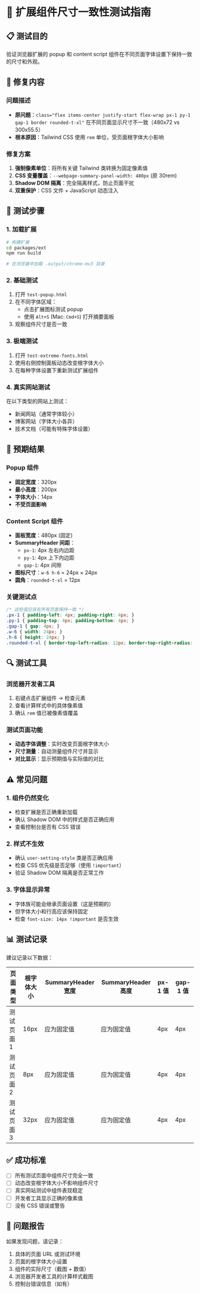# 🧪 扩展组件尺寸一致性测试指南

## 📋 测试目的

验证浏览器扩展的 popup 和 content script 组件在不同页面字体设置下保持一致的尺寸和外观。

## 🔧 修复内容

### 问题描述
- **原问题**：`class="flex items-center justify-start flex-wrap px-1 py-1 gap-1 border rounded-t-xl"` 在不同页面显示尺寸不一致（480x72 vs 300x55.5）
- **根本原因**：Tailwind CSS 使用 `rem` 单位，受页面根字体大小影响

### 修复方案
1. **强制像素单位**：将所有关键 Tailwind 类转换为固定像素值
2. **CSS 变量覆盖**：`--webpage-summary-panel-width: 480px` (原 30rem)
3. **Shadow DOM 隔离**：完全隔离样式，防止页面干扰
4. **双重保护**：CSS 文件 + JavaScript 动态注入

## 🚀 测试步骤

### 1. 加载扩展
```bash
# 构建扩展
cd packages/ext
npm run build

# 在浏览器中加载 .output/chrome-mv3 目录
```

### 2. 基础测试
1. 打开 `test-popup.html`
2. 在不同字体区域：
   - 点击扩展图标测试 popup
   - 使用 `Alt+S` (Mac: `Cmd+S`) 打开摘要面板
3. 观察组件尺寸是否一致

### 3. 极端测试
1. 打开 `test-extreme-fonts.html`
2. 使用右侧控制面板动态改变根字体大小
3. 在每种字体设置下重新测试扩展组件

### 4. 真实网站测试
在以下类型的网站上测试：
- 新闻网站（通常字体较小）
- 博客网站（字体大小各异）
- 技术文档（可能有特殊字体设置）

## 📏 预期结果

### Popup 组件
- **固定宽度**：320px
- **最小高度**：200px
- **字体大小**：14px
- **不受页面影响**

### Content Script 组件
- **面板宽度**：480px (固定)
- **SummaryHeader 间距**：
  - `px-1`: 4px 左右内边距
  - `py-1`: 4px 上下内边距
  - `gap-1`: 4px 间隙
- **图标尺寸**：`w-6 h-6` = 24px × 24px
- **圆角**：`rounded-t-xl` = 12px

### 关键测试点
```css
/* 这些值应该在所有页面保持一致 */
.px-1 { padding-left: 4px; padding-right: 4px; }
.py-1 { padding-top: 4px; padding-bottom: 4px; }
.gap-1 { gap: 4px; }
.w-6 { width: 24px; }
.h-6 { height: 24px; }
.rounded-t-xl { border-top-left-radius: 12px; border-top-right-radius: 12px; }
```

## 🔍 测试工具

### 浏览器开发者工具
1. 右键点击扩展组件 → 检查元素
2. 查看计算样式中的具体像素值
3. 确认 `rem` 值已被像素值覆盖

### 测试页面功能
- **动态字体调整**：实时改变页面根字体大小
- **尺寸测量**：自动测量组件尺寸并显示
- **对比显示**：显示预期值与实际值的对比

## ⚠️ 常见问题

### 1. 组件仍然变化
- 检查扩展是否正确重新加载
- 确认 Shadow DOM 中的样式是否正确应用
- 查看控制台是否有 CSS 错误

### 2. 样式不生效
- 确认 `user-setting-style` 类是否正确应用
- 检查 CSS 优先级是否足够（使用 `!important`）
- 验证 Shadow DOM 隔离是否正常工作

### 3. 字体显示异常
- 字体族可能会继承页面设置（这是预期的）
- 但字体大小和行高应该保持固定
- 检查 `font-size: 14px !important` 是否生效

## 📊 测试记录

建议记录以下数据：

| 页面类型 | 根字体大小 | SummaryHeader 宽度 | SummaryHeader 高度 | px-1 值 | gap-1 值 |
|---------|-----------|------------------|------------------|---------|----------|
| 测试页面1 | 16px | 应为固定值 | 应为固定值 | 4px | 4px |
| 测试页面2 | 8px | 应为固定值 | 应为固定值 | 4px | 4px |
| 测试页面3 | 32px | 应为固定值 | 应为固定值 | 4px | 4px |

## ✅ 成功标准

- [ ] 所有测试页面中组件尺寸完全一致
- [ ] 动态改变根字体大小不影响组件尺寸
- [ ] 真实网站测试中组件表现稳定
- [ ] 开发者工具显示正确的像素值
- [ ] 没有 CSS 错误或警告

## 🐛 问题报告

如果发现问题，请记录：
1. 具体的页面 URL 或测试环境
2. 页面的根字体大小设置
3. 组件的实际尺寸（截图 + 数值）
4. 浏览器开发者工具的计算样式截图
5. 控制台错误信息（如有）
